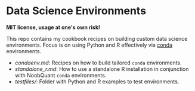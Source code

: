 # Data Science Environments

**MIT license, usage at one's own risk!**

This repo contains my cookbook recipes on building custom data science environments. Focus is on using Python and R effectively via [conda](https://docs.conda.io/en/latest/) environments.

 - *condaenv.md*: Recipes on how to build tailored `conda` environments.
 - *standalone_r.md*: How to use a standalone R installation in conjunction with NoobQuant `conda` environments.
 - *testfiles/*: Folder with Python and R examples to test environments.

